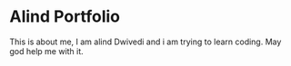 # Alind Portfolio

This is about me, I am alind Dwivedi and i am trying to learn coding. May god help me with it.